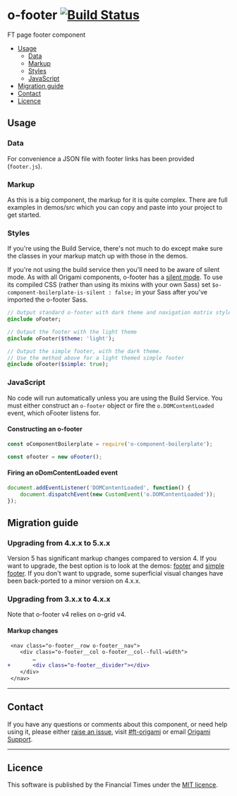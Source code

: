 # o-footer [![Build Status](https://circleci.com/gh/Financial-Times/o-footer.png?style=shield&circle-token=e3626fa5fcb3e2f16bbf587ee697d441b93a6aa2)](https://circleci.com/gh/Financial-Times/o-footer)

FT page footer component

- [Usage](#usage)
	- [Data](#data)
	- [Markup](#markup)
	- [Styles](#sass)
	- [JavaScript](#javascript)
- [Migration guide](#migration-guide)
- [Contact](#contact)
- [Licence](#licence)


## Usage
### Data

For convenience a JSON file with footer links has been provided (`footer.js`).

### Markup

As this is a big component, the markup for it is quite complex. There are full examples in demos/src which you can copy and paste into your project to get started.

### Styles

If you're using the Build Service, there's not much to do except make sure the classes in your markup match up with those in the demos.

If you're not using the build service then you'll need to be aware of silent mode. As with all Origami components, o-footer has a [silent mode](http://origami.ft.com/docs/syntax/scss/#silent-styles). To use its compiled CSS (rather than using its mixins with your own Sass) set `$o-component-boilerplate-is-silent : false;` in your Sass after you've imported the o-footer Sass.

```sass
// Output standard o-footer with dark theme and navigation matrix styles
@include oFooter;

// Output the footer with the light theme
@include oFooter($theme: 'light');

// Output the simple footer, with the dark theme.
// Use the method above for a light themed simple footer
@include oFooter($simple: true);
```

### JavaScript

No code will run automatically unless you are using the Build Service.
You must either construct an `o-footer` object or fire the `o.DOMContentLoaded` event, which oFooter listens for.

#### Constructing an o-footer

```js
const oComponentBoilerplate = require('o-component-boilerplate');

const ofooter = new oFooter();
```

#### Firing an oDomContentLoaded event

```js
document.addEventListener('DOMContentLoaded', function() {
	document.dispatchEvent(new CustomEvent('o.DOMContentLoaded'));
});
```

## Migration guide

### Upgrading from 4.x.x to 5.x.x
Version 5 has significant markup changes compared to version 4. If you want to upgrade, the best option is to look at the demos: [footer](https://github.com/Financial-Times/o-footer/blob/master/demos/src/footer.mustache) and [simple footer](https://github.com/Financial-Times/o-footer/blob/master/demos/src/simple-footer.mustache).
If you don't want to upgrade, some superficial visual changes have been back-ported to a minor version on 4.x.x.


### Upgrading from 3.x.x to 4.x.x

Note that o-footer v4 relies on o-grid v4.

#### Markup changes

```diff
 <nav class="o-footer__row o-footer__nav">
 	<div class="o-footer__col o-footer__col--full-width">
 		…
+ 		<div class="o-footer__divider"></div>
 	</div>
 </nav>
```

---

## Contact

If you have any questions or comments about this component, or need help using it, please either [raise an issue](https://github.com/Financial-Times/o-footer/issues), visit [#ft-origami](https://financialtimes.slack.com/messages/ft-origami/) or email [Origami Support](mailto:origami-support@ft.com).

---

## Licence

This software is published by the Financial Times under the [MIT licence](http://opensource.org/licenses/MIT).
